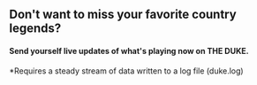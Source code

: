 ## Don't want to miss your favorite country legends?

#### Send yourself live updates of what's playing now on THE DUKE.

*Requires a steady stream of data written to a log file (duke.log)
